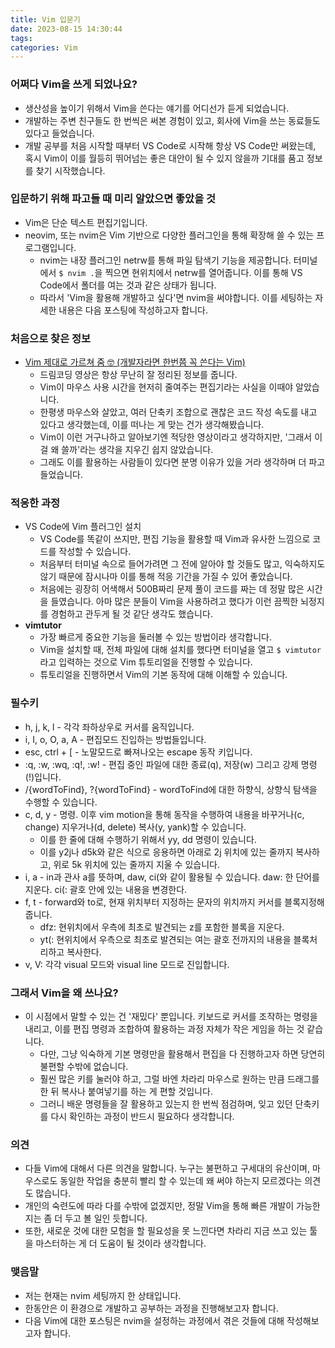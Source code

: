 ```yaml
---
title: Vim 입문기
date: 2023-08-15 14:30:44
tags:
categories: Vim
---
```


### 어쩌다 Vim을 쓰게 되었나요?
* 생산성을 높이기 위해서 Vim을 쓴다는 얘기를 어디선가 듣게 되었습니다.
* 개발하는 주변 친구들도 한 번씩은 써본 경험이 있고, 회사에 Vim을 쓰는 동료들도 있다고 들었습니다.
* 개발 공부를 처음 시작할 때부터 VS Code로 시작해 항상 VS Code만 써왔는데, 혹시 Vim이 이를 월등히 뛰어넘는 좋은 대안이 될 수 있지 않을까 기대를 품고 정보를 찾기 시작했습니다.


### 입문하기 위해 파고들 때 미리 알았으면 좋았을 것
* Vim은 단순 텍스트 편집기입니다.
* neovim, 또는 nvim은 Vim 기반으로 다양한 플러그인을 통해 확장해 쓸 수 있는 프로그램입니다.
  - nvim는 내장 플러그인 netrw를 통해 파일 탐색기 기능을 제공합니다. 터미널에서 `$ nvim .`을 찍으면 현위치에서 netrw를 열어줍니다. 이를 통해 VS Code에서 폴더를 여는 것과 같은 상태가 됩니다.
  - 따라서 'Vim을 활용해 개발하고 싶다'면 nvim을 써야합니다. 이를 세팅하는 자세한 내용은 다음 포스팅에 작성하고자 합니다.


### 처음으로 찾은 정보
* [Vim 제대로 가르쳐 줌 🤓 (개발자라면 한번쯤 꼭 쓴다는 Vim)](https://youtu.be/cY0JxzENBJg)
  - 드림코딩 영상은 항상 무난히 잘 정리된 정보를 줍니다. 
  - Vim이 마우스 사용 시간을 현저히 줄여주는 편집기라는 사실을 이때야 알았습니다.
  - 한평생 마우스와 살았고, 여러 단축키 조합으로 괜찮은 코드 작성 속도를 내고 있다고 생각했는데, 이를 떠나는 게 맞는 건가 생각해봤습니다.
  - Vim이 이런 거구나하고 알아보기엔 적당한 영상이라고 생각하지만, '그래서 이걸 왜 쓸까'라는 생각을 지우긴 쉽지 않았습니다.
  - 그래도 이를 활용하는 사람들이 있다면 분명 이유가 있을 거라 생각하며 더 파고들었습니다.


### 적응한 과정
* VS Code에 Vim 플러그인 설치
  - VS Code를 똑같이 쓰지만, 편집 기능을 활용할 때 Vim과 유사한 느낌으로 코드를 작성할 수 있습니다.
  - 처음부터 터미널 속으로 들어가려면 그 전에 알아야 할 것들도 많고, 익숙하지도 않기 때문에 잠시나마 이를 통해 적응 기간을 가질 수 있어 좋았습니다.
  - 처음에는 굉장히 어색해서 500B짜리 문제 풀이 코드를 짜는 데 정말 많은 시간을 들였습니다. 아마 많은 분들이 Vim을 사용하려고 했다가 이런 끔찍한 뇌정지를 경험하고 관두게 될 것 같단 생각도 했습니다.
* **vimtutor**
  - 가장 빠르게 중요한 기능을 둘러볼 수 있는 방법이라 생각합니다.
  - Vim을 설치할 때, 전체 파일에 대해 설치를 했다면 터미널을 열고 `$ vimtutor`라고 입력하는 것으로 Vim 튜토리얼을 진행할 수 있습니다. 
  - 튜토리얼을 진행하면서 Vim의 기본 동작에 대해 이해할 수 있습니다.


### 필수키
* h, j, k, l - 각각 좌하상우로 커서를 움직입니다.
* i, I, o, O, a, A - 편집모드 진입하는 방법들입니다.
* esc, ctrl + [ - 노말모드로 빠져나오는 escape 동작 키입니다.
* :q, :w, :wq, :q!, :w! - 편집 중인 파일에 대한 종료(q), 저장(w) 그리고 강제 명령(!)입니다.
* /{wordToFind}, ?{wordToFind} - wordToFind에 대한 하향식, 상향식 탐색을 수행할 수 있습니다.
* c, d, y - 명령. 이후 vim motion을 통해 동작을 수행하여 내용을 바꾸거나(c, change) 지우거나(d, delete) 복사(y, yank)할 수 있습니다.
  - 이를 한 줄에 대해 수행하기 위해서 yy, dd 명령이 있습니다.
  - 이를 y2j나 d5k와 같은 식으로 응용하면 아래로 2j 위치에 있는 줄까지 복사하고, 위로 5k 위치에 있는 줄까지 지울 수 있습니다.
* i, a - in과 관사 a를 뜻하며, daw, ci(와 같이 활용될 수 있습니다. daw: 한 단어를 지운다. ci(: 괄호 안에 있는 내용을 변경한다.
* f, t - forward와 to로, 현재 위치부터 지정하는 문자의 위치까지 커서를 블록지정해줍니다.
  - dfz: 현위치에서 우측에 최초로 발견되는 z를 포함한 블록을 지운다.
  - yt(: 현위치에서 우측으로 최초로 발견되는 여는 괄호 전까지의 내용을 블록처리하고 복사한다.
* v, V: 각각 visual 모드와 visual line 모드로 진입합니다.


### 그래서 Vim을 왜 쓰나요?
* 이 시점에서 말할 수 있는 건 '재밌다' 뿐입니다. 키보드로 커서를 조작하는 명령을 내리고, 이를 편집 명령과 조합하여 활용하는 과정 자체가 작은 게임을 하는 것 같습니다.
  - 다만, 그냥 익숙하게 기본 명령만을 활용해서 편집을 다 진행하고자 하면 당연히 불편할 수밖에 없습니다.
  - 훨씬 많은 키를 눌러야 하고, 그럴 바엔 차라리 마우스로 원하는 만큼 드래그를 한 뒤 복사나 붙여넣기를 하는 게 편할 것입니다.
  - 그러니 배운 명령들을 잘 활용하고 있는지 한 번씩 점검하며, 잊고 있던 단축키를 다시 확인하는 과정이 반드시 필요하다 생각합니다.


### 의견
* 다들 Vim에 대해서 다른 의견을 말합니다. 누구는 불편하고 구세대의 유산이며, 마우스로도 동일한 작업을 충분히 빨리 할 수 있는데 왜 써야 하는지 모르겠다는 의견도 많습니다.
* 개인의 숙련도에 따라 다를 수밖에 없겠지만, 정말 Vim을 통해 빠른 개발이 가능한지는 좀 더 두고 볼 일인 듯합니다.
* 또한, 새로운 것에 대한 모험을 할 필요성을 못 느낀다면 차라리 지금 쓰고 있는 툴을 마스터하는 게 더 도움이 될 것이라 생각합니다.


### 맺음말
* 저는 현재는 nvim 세팅까지 한 상태입니다.
* 한동안은 이 환경으로 개발하고 공부하는 과정을 진행해보고자 합니다.
* 다음 Vim에 대한 포스팅은 nvim을 설정하는 과정에서 겪은 것들에 대해 작성해보고자 합니다.
